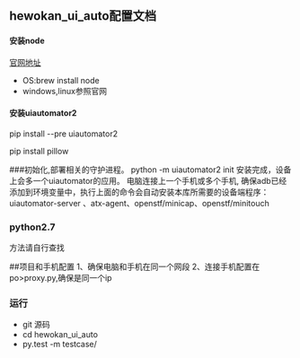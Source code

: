 ## hewokan_ui_auto配置文档

#### 安装node

[官网地址](https://nodejs.org/en/download/)

* OS:brew install node
* windows,linux参照官网

#### 安装uiautomator2

pip install --pre uiautomator2

pip install pillow

###初始化,部署相关的守护进程。
python -m uiautomator2 init
安装完成，设备上会多一个uiautomator的应用。
电脑连接上一个手机或多个手机, 确保adb已经添加到环境变量中，执行上面的命令会自动安装本库所需要的设备端程序：
uiautomator-server 、atx-agent、openstf/minicap、openstf/minitouch


### python2.7

方法请自行查找


##项目和手机配置
1、确保电脑和手机在同一个网段
2、连接手机配置在po>proxy.py,确保是同一个ip



### 运行


* git 源码
* cd hewokan_ui_auto
* py.test -m testcase/






